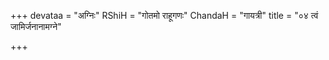 +++
devataa = "अग्निः"
RShiH = "गोतमो राहूगणः"
ChandaH = "गायत्री"
title = "०४ त्वं जामिर्जनानामग्ने"

+++
